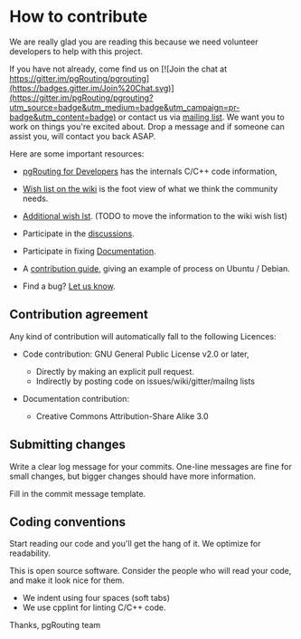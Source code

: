 # How to contribute

We are really glad you are reading this because we need volunteer developers to
help with this project.

If you have not already, come find us on [![Join the chat at
https://gitter.im/pgRouting/pgrouting](https://badges.gitter.im/Join%20Chat.svg)](https://gitter.im/pgRouting/pgrouting?utm_source=badge&utm_medium=badge&utm_campaign=pr-badge&utm_content=badge)
or contact us via [mailing
list](http://lists.osgeo.org/mailman/listinfo/pgrouting-dev). We want you to
work on things you're excited about. Drop a message and if someone can assist
you, will contact you back ASAP.

Here are some important resources:

* [pgRouting for Developers](https://docs.pgrouting.org/doxygen) has the
  internals C/C++ code information,

* [Wish list on the wiki](https://github.com/pgRouting/pgrouting/wiki/GSoC-Ideas)
  is the foot view of what we think the community needs.

* [Additional wish
  lst](https://github.com/pgRouting/pgrouting/issues?q=is%3Aopen+is%3Aissue+label%3A%22Functionality+Request%22).
  (TODO to move the information to the wiki wish list)

* Participate in the
  [discussions](https://github.com/pgRouting/pgrouting/discussions).

* Participate in fixing
  [Documentation](https://github.com/pgRouting/pgrouting/issues?q=is%3Aopen+is%3Aissue+label%3ADocumentation).

* A [contribution guide](DEV_DOC.md), giving an example of process on Ubuntu / Debian.

* Find a bug? [Let us know](https://github.com/pgRouting/pgrouting/issues).

## Contribution agreement

Any kind of contribution will automatically fall to the following Licences:

* Code contribution: GNU General Public License v2.0 or later,
  * Directly by making an explicit pull request.
  * Indirectly by posting code on issues/wiki/gitter/mailng lists

* Documentation contribution:
  * Creative Commons Attribution-Share Alike 3.0

## Submitting changes

Write a clear log message for your commits. One-line messages are fine for small
changes, but bigger changes should have more information.

Fill in the commit message template.

## Coding conventions

Start reading our code and you'll get the hang of it. We optimize for
readability.

This is open source software. Consider the people who will read your code, and
make it look nice for them.

* We indent using four spaces (soft tabs)
* We use cpplint for linting C/C++ code.

Thanks,
pgRouting team

